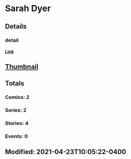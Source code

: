 # Sarah  Dyer 
## Details
### detail
#### [Link](http://marvel.com/comics/creators/14043/sarah_dyer?utm_campaign=apiRef&utm_source=225578a89fc76f3d20fbffda5d17a88d)
## [Thumbnail](http://i.annihil.us/u/prod/marvel/i/mg/b/40/image_not_available.jpg)
## Totals
### Comics: 2
### Series: 2
### Stories: 4
### Events: 0
## Modified: 2021-04-23T10:05:22-0400